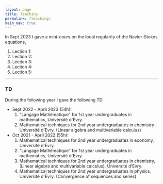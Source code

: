```yaml
---
layout: page
title: Teaching
permalink: /teaching/
main_nav: true
---
```

<dt>In Sept 2023 I gave a mini-cours on the local regularity of the Navier-Stokes equations,
  <ol>
    <li> Lection 1:</li>
    <li> Lection 2:</li>
    <li> Lection 3:</li>
    <li> Lection 4:</li>
    <li> Lection 5:</li>
  </ol>
</dt>
<hr>
<h3 id="TD">TD</h3> 
During the following year I gave the following TD
<ul>
 <li> <dt>Sept 2022 - April 2023 (54h): </dt> 
      <ol>
         <li> "Langage Mathématique" for 1st year undergraduates in mathematics, Université d'Evry.</li>
         <li> Mathematical techniques for 2nd year undergraduates in chemistry , Université d'Evry.  (Linear algebra and multivariable calculus) </li>
      </ol>
 </li>

 <li><dt>Oct 2021 - April 2022 (55h): </dt> 
   <ol>
     <li> Mathematical techniques for 2nd year undergraduates in economy, Université d'Evry. </li>
     <li> "Langage Mathématique" for 1st year undergraduates in mathematics, Université d'Evry.</li>
     <li> Mathematical techniques for 2nd year undergraduates in chemistry, (Linear algebra and multivariable calculus), Université d'Evry.</li> 
      <li> Mathematical techniques for 2nd year undergraduates in physics, Université d'Evry. (Convergence of sequences and series) </li>
    </ol>
  </li>
</ul>

